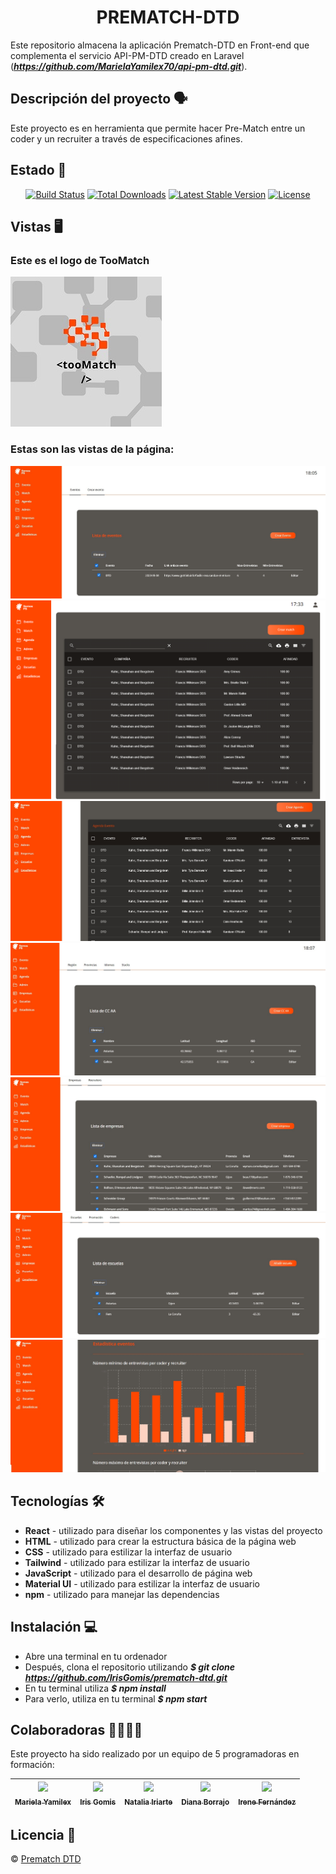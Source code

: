 <h1 align="center"> PREMATCH-DTD</h1> 

Este repositorio almacena la aplicación Prematch-DTD en Front-end que complementa el servicio API-PM-DTD creado en Laravel (***https://github.com/MarielaYamilex70/api-pm-dtd.git***).

## Descripción del proyecto :speaking_head:
Este proyecto es en herramienta que permite hacer Pre-Match entre un coder y un recruiter a través de especificaciones afines.

## Estado :page_facing_up:
<p align="center">
<a href="https://github.com/laravel/framework/actions"><img src="https://github.com/laravel/framework/workflows/tests/badge.svg" alt="Build Status"></a>
<a href="https://packagist.org/packages/laravel/framework"><img src="https://img.shields.io/packagist/dt/laravel/framework" alt="Total Downloads"></a>
<a href="https://packagist.org/packages/laravel/framework"><img src="https://img.shields.io/packagist/v/laravel/framework" alt="Latest Stable Version"></a>
<a href="https://packagist.org/packages/laravel/framework"><img src="https://img.shields.io/packagist/l/laravel/framework" alt="License"></a>
</p>

## Vistas :desktop_computer:
### Este es el logo de TooMatch
![This is an image](./src/assets/img/logotoomatch.jpg)

### Estas son las vistas de la página:
![This is an image](./src/assets/img/vista1.jpg)
![This is an image](./src/assets/img/vista1.5.png)
![This is an image](./src/assets/img/vista2.jpg)
![This is an image](./src/assets/img/vista3.jpg)
![This is an image](./src/assets/img/vista4.jpg)
![This is an image](./src/assets/img/vista5.jpg)
![This is an image](./src/assets/img/vista6.jpg)

## Tecnologías :hammer_and_wrench:
* **React** - utilizado para diseñar los componentes y las vistas del proyecto
* **HTML** - utilizado para crear la estructura básica de la página web
* **CSS** - utilizado para estilizar la interfaz de usuario
* **Tailwind** - utilizado para estilizar la interfaz de usuario
* **JavaScript** - utilizado para el desarrollo de página web
* **Material UI** - utilizado para estilizar la interfaz de usuario
* **npm** - utilizado para manejar las dependencias

## Instalación :computer:
* Abre una terminal en tu ordenador
* Después, clona el repositorio utilizando ***$ git clone https://github.com/IrisGomis/prematch-dtd.git***
* En tu terminal utiliza ***$ npm install***
* Para verlo, utiliza en tu terminal ***$ npm start***

## Colaboradoras :family_woman_woman_girl_girl:
Este proyecto ha sido realizado por un equipo de 5 programadoras en formación:

| [<img src="https://avatars.githubusercontent.com/u/117082608?v=4" width=115><br><sub>Mariela Yamilex </sub>](https://github.com/MarielaYamilex70) |  [<img src="https://avatars.githubusercontent.com/u/117083641?v=4" width=115><br><sub>Iris Gomis </sub>](https://github.com/IrisGomis) |  [<img src="https://avatars.githubusercontent.com/u/117080419?v=4" width=115><br><sub>Natalia Iriarte</sub>](https://github.com/Natalia-irlo) | [<img src="https://avatars.githubusercontent.com/u/90630004?v=4" width=115><br><sub>Diana Borrajo</sub>](https://github.com/Dianab177) | [<img src="https://avatars.githubusercontent.com/u/117688044?v=4" width=115><br><sub>Irene Fernández</sub>](https://github.com/irenefl) |
| :---: | :---: | :---: | :---: | :---: |

## Licencia :closed_lock_with_key:
© [Prematch DTD]()